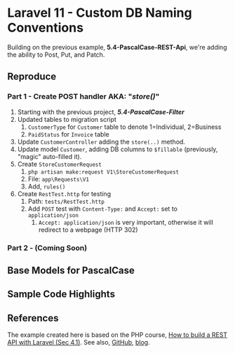 # Laravel 11 - Custom DB Naming Conventions

Building on the previous example, **5.4-PascalCase-REST-Api**, we're adding the ability to Post, Put, and Patch.

## Reproduce

### Part 1 - Create POST handler AKA: "_store()_"

1. Starting with the previous project, _**5.4-PascalCase-Filter**_
2. Updated tables to migration script
   1. `CustomerType` for `Customer` table to denote 1=Individual, 2=Business
   2. `PaidStatus` for `Invoice` table
3. Update `CustomerController` adding the `store(..)` method.
4. Update model `Customer`, adding DB columns to `$fillable` (previously, "magic" auto-filled it).
5. Create `StoreCustomerRequest`
   1. `php artisan make:request V1\StoreCustomerRequest`
   2. File: `app\Requests\V1`
   3. Add, `rules()`
6. Create `RestTest.http` for testing
   1. Path: `tests/RestTest.http`
   2. Add `POST` test with `Content-Type:` and `Accept:` set to `application/json`
      1. `Accept: application/json` is very important, otherwise it will redirect to a webpage (HTTP 302)

### Part 2 - (Coming Soon)

## Base Models for PascalCase

## Sample Code Highlights

## References

The example created here is based on the PHP course, [How to build a REST API with Laravel (Sec 4.1)](https://youtu.be/YGqCZjdgJJk?t=3940). See also, [GitHub](https://github.com/tutsplus/build-a-restful-api-with-laravel-2022), [blog](https://code.tutsplus.com/how-to-build-a-rest-api-with-laravel-php-full-course--cms-93786t).
